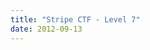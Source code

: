 ```yaml
---
title: "Stripe CTF - Level 7"
date: 2012-09-13
---
```

<div xmlns="http://www.w3.org/1999/xhtml"></div>
